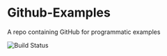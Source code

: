 # Github-Examples
A repo containing GitHub for programmatic examples

![Build Status](https://github.com/<your-username>/FreeCodeGithub-Examples/actions/workflows/00_myArtifactExample.yml/badge.svg?event=push)
